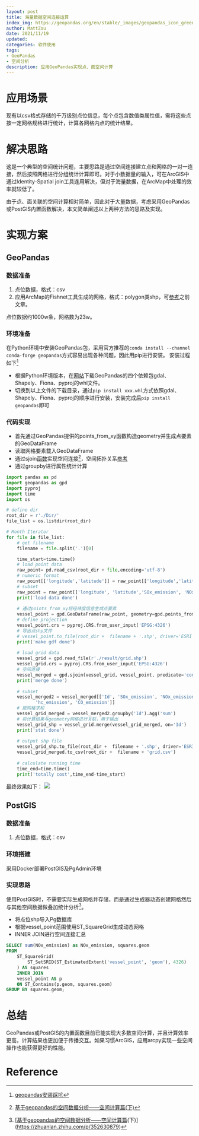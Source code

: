 ```yaml
---
layout: post
title: 海量数据空间连接运算
index_img: https://geopandas.org/en/stable/_images/geopandas_icon_green.png
author: MattZou
date: 2021/11/19
updated: 
categories: 软件使用
tags: 
- GeoPandas
- 空间分析
description: 应用GeoPandas实现点、面空间计算
---
```


# 应用场景
现有以csv格式存储的千万级别点位信息，每个点包含数值类属性值，需将这些点按一定网格规格进行统计，计算各网格内点的统计结果。

# 解决思路
这是一个典型的空间统计问题，主要思路是通过空间连接建立点和网格的一对一连接，然后按照网格进行分组统计计算即可。对于小数据量的输入，可在ArcGIS中通过Identity-Spatial join工具连用解决，但对于海量数据，在ArcMap中处理的效率就较低了。

由于点、面关联的空间计算相对简单，因此对于大量数据，考虑采用GeoPandas或PostGIS内置函数解决，本文简单阐述以上两种方法的思路及实现。

# 实现方案
## GeoPandas
### 数据准备
1. 点位数据，格式：csv
2. 应用ArcMap的Fishnet工具生成的网格，格式：polygon类shp，可[参考](https://mattzou.com/2016/02/28/ArcGIS-Fishnet/)之前文章。

点位数据约1000w条，网格数为23w。

### 环境准备
在Python环境中安装GeoPandas包，采用官方推荐的`conda install --channel conda-forge geopandas`方式容易出现各种问题，因此用pip进行安装。
安装过程如下[^1]
- 根据Python环境版本，在[网站](https://www.lfd.uci.edu/~gohlke/pythonlibs/)下载GeoPandas的四个依赖包gdal、Shapely、Fiona、pyproj的whl文件。
- 切换到以上文件的下载目录，通过`pip install xxx.whl`方式依照gdal、Shapely、Fiona、pyproj的顺序进行安装，安装完成后`pip install geopandas`即可

### 代码实现
- 首先通过GeoPandas提供的points_from_xy函数构造geometry并生成点要素的GeoDataFrame
- 读取网格要素载入GeoDataFrame
- 通过sjoin[函数](https://geopandas.org/en/stable/docs/reference/api/geopandas.sjoin.html)实现空间连接[^2]，空间拓扑关系[参考](https://stackoverflow.com/questions/68504942/how-do-geopandas-sjoin-op-within-and-intersects-differ)
- 通过groupby进行属性统计计算

```python
import pandas as pd
import geopandas as gpd
import pyproj
import time
import os

# define dir
root_dir = r'./Dir/'
file_list = os.listdir(root_dir)

# Month Iterator
for file in file_list:
    # get filename 
    filename = file.split('.')[0]

    time_start=time.time()
    # load point data
    raw_point= pd.read_csv(root_dir + file,encoding='utf-8')
    # numeric format 
    raw_point[['longitude','latitude']] = raw_point[['longitude','latitude']].apply(pd.to_numeric)
    # subset
    raw_point = raw_point[['longitude', 'latitude','SOx_emission', 'NOx_emission', 'PM10_emission','PM2P5_emission', 'hc_emission', 'CO_emission']]
    print('load data done')
    
    # 通过points_from_xy将经纬度信息生成点要素
    vessel_point = gpd.GeoDataFrame(raw_point, geometry=gpd.points_from_xy(raw_point.longitude, raw_point.latitude))
    # define projection
    vessel_point.crs = pyproj.CRS.from_user_input('EPSG:4326') 
    # 导出点shp文件
    # vessel_point.to_file(root_dir +  filename + '.shp', driver='ESRI Shapefile',encoding='utf-8')
    print('make gdf done')
    
    # load grid data
    vessel_grid = gpd.read_file(r'./result/grid.shp')
    vessel_grid.crs = pyproj.CRS.from_user_input('EPSG:4326')
    # 空间连接
    vessel_merged = gpd.sjoin(vessel_grid, vessel_point, predicate='contains')
    print('merge done')
    
    # subset
    vessel_merged2 = vessel_merged[['Id', 'SOx_emission', 'NOx_emission', 'PM10_emission', 'PM2P5_emission',
           'hc_emission', 'CO_emission']]
    # 按网格求和
    vessel_grid_merged = vessel_merged2.groupby('Id').agg('sum')
    # 将计算结果与geometry网格进行关联，用于输出
    vessel_grid_shp = vessel_grid.merge(vessel_grid_merged, on='Id')
    print('stat done')
    
    # output shp file
    vessel_grid_shp.to_file(root_dir +  filename + '.shp', driver='ESRI Shapefile',encoding='utf-8')
    vessel_grid_merged.to_csv(root_dir +  filename + 'grid.csv')
    
    # calculate running time
    time_end=time.time()
    print('totally cost',time_end-time_start)
```
最终效果如下：
![](https://mattblog.oss-cn-beijing.aliyuncs.com/img/ArcGIS/geopandas_sjoin.jpg/pic)

## PostGIS
### 数据准备
1. 点位数据，格式：csv

### 环境搭建
采用Docker部署PostGIS及PgAdmin环境

### 实现思路
使用PostGIS时，不需要实际生成网格并存储，而是通过生成器动态创建网格然后与其他空间数据做叠加统计分析[^3]。
- 将点位shp导入Pg数据库
- 根据vessel_point范围使用ST_SquareGrid生成动态网格
- INNER JOIN进行空间连接汇总

``` sql
SELECT sum(NOx_emission) as NOx_emission, squares.geom
FROM
    ST_SquareGrid(
        ST_SetSRID(ST_EstimatedExtent('vessel_point', 'geom'), 4326)
    ) AS squares
    INNER JOIN
    vessel_point AS p
    ON ST_Contains(p.geom, squares.geom)
GROUP BY squares.geom;
```

# 总结
GeoPandas或PostGIS的内置函数目前已能实现大多数空间计算，并且计算效率更高，计算结果也更加便于传播交互。如果习惯ArcGIS，应用arcpy实现一些空间操作也能获得更好的性能。

# Reference
[^1]: [geopandas安装踩坑](https://www.cnblogs.com/wkfvawl/p/14294709.html)
[^2]: [基于geopandas的空间数据分析——空间计算篇(下)](https://blog.csdn.net/fengdu78/article/details/107054250/)
[^3]: [[基于geopandas的空间数据分析——空间计算篇](https://zhuanlan.zhihu.com/p/352630879)(下)](https://zhuanlan.zhihu.com/p/352630879)
